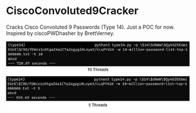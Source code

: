 # CiscoConvoluted9Cracker
Cracks Cisco Convoluted 9 Passwords (Type 14). Just a POC for now. Inspired by ciscoPWDhasher by BrettVerney.


![How to use it](cisco14.png)

